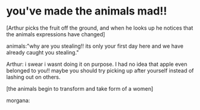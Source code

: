 # you've made the animals mad!!

[Arthur picks the fruit off the ground, and when he looks up he notices that the animals expressions have changed]

animals:"why are you stealing!! its only your first day here and we have already caught you stealing."

Arthur: i swear i wasnt doing it on purpose. I had no idea that apple even belonged to you!! maybe you should try picking up after yourself instead of lashing out on others.

[the animals begin to transform and take form of a women]

morgana: 
